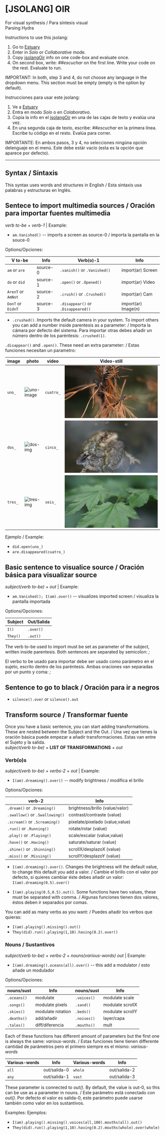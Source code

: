 # [JSOLANG] OIR

For visual synthesis / Para síntesis visual  
Parsing Hydra  

Instructions to use this jsolang:
1. Go to [Estuary](https://estuary.mcmaster.ca/)
2. Enter in *Solo* or *Collaborative* mode.
3. Copy [jsolangOir](/esolangs/Oir/jsolangOir.peg) info on one code-box and evaluate once.
4. On second box, write: *##escuchar* on the first line. Write your code on the rest. Evaluate to run.

IMPORTANT: In both, step 3 and 4, do not choose any language in the dropdown menu. This section must be empty (empty is the option by default).  

Instrucciones para usar este jsolang:
1. Ve a [Estuary](https://estuary.mcmaster.ca/)
2. Entra en modo *Solo* o en *Colaborativo*.
3. Copia la info en el [jsolangOir](/esolangs/Oir/jsolangOir.peg) en una de las cajas de texto y evalúa una vez.
4. En una segunda caja de texto, escribe: *##escuchar* en la primera línea. Escribe tu código en el resto. Evalúa para correr.

IMPORTANTE: En ambos pasos, 3 y 4, no selecciones ningúna opción delenguaje en el menú. Este debe estár vacío (esta es la opción que aparece por defecto).  

____________________________________________

## Syntax / Sintaxis

This syntax uses words and structures in English / Esta sintaxis usa palabras y estructuras en Inglés.  


## Sentece to import multimedia sources / Oración para importar fuentes multimedia
*verb to-be* + *verb-1* | Example:  
+ `am.Vanished()` -- imports a screen as source-0 / importa la pantalla en la souce-0

Options/Opciones:  

| V to-be            | Info      | Verb(o)-1                          | Info                |
| ------------------ | --------- | ---------------------------------- | ------------------- |
| `am` or `are`      | source-0  | `.vanish()` or `.Vanished()`       | import(ar) Screen   |
| `do` or `did`      | source-1  | `.open()` or `.Opened()`           | import(ar) Video    |
| `ArenT` or `AmNot` | source-2  | `.crush()` or `.Crushed()`         | import(ar) Cam      |
| `DonT` or `DidnT`  | source-3  | `.disappear()` or `.Disappeared()` | import(ar) Image(n) |

+ `.crushed()`. Imports the default camera in your system. To import others you can add a number inside parentesis as a parameter: / Importa la cámara por defecto del sistema. Para importar otras debes añadir un número dentro de los paréntesis: `.crushed(1)`.

`.disappear()` and `.open()`. These need an extra parameter: / Estas funciones necesitan un parametro:  

| image   | photo                                  | video     | Video-still                                |
| ------- | -------------------------------------- | --------- | ------------------------------------------ |
| `uno_`  | ![uno-image](/img/uno.jpeg)             | `cuatro_` | ![cuatro-still](/img/cuatro-still.jpeg)   |
| `dos_`  | ![dos-img](/img/dos.jpg)               | `cinco_`  | ![cinco-still](/img/cinco-still.jpeg)      |
| `tres_` | ![tres-img](/img/tres.jpg)             | `seis_`   | ![seis-still](/img/seis-still.jpeg)        |

Ejemplo / Example:  
+ `did.open(uno_)`  
+ `are.disappeared(cuatro_)`

## Basic sentence to visualice source / Oración básica para visualizar source
*subject(verb to-be)* + *out* | Example:  
+ `am.Vanished(); I(am).over()` -- visualizes imported screen / visualiza la pantalla importada  

Options/Opciones:  

| Subject   | Out/Salida  |
| --------- | ----------- |
| `I()`     | `.over()`   |
| `They()`  | `.out()`    |

The verb to-be used to import must be set as parameter of the subject, written inside parentesis. Both sentences are separated by semicolon: *;*  

El verbo to be usado para importar debe ser usado como parámetro en el sujeto, escrito dentro de los paréntesis. Ambas oraciones van separadas por un punto y coma: *;*  

## Sentence to go to black / Oración para ir a negros
+ `silence().over` or `silence().out`

## Transform source / Transformar fuente
Once you have a basic sentence, you can start adding transformations. These are nested between the Subject and the Out. / Una vez que tienes la oración básica puede empezar a añadir transformaciones. Estas van entre el Sujeto y la salida.  
*subject(verb to-be)* + **LIST OF TRANSFORMATIONS** + *out*

### Verb(o)s
*subject(verb to-be)* + *verbs-2* + *out* | Example:  
+ `I(am).dreaming().over()` -- modify brightness / modifica el brillo

Options/Opciones:

| verb-2                            | Info            |
| --------------------------------- | ---------------------------------- |
| `.dream()` or `.Dreaming()`       | brightness/brillo (value/valor)    |
| `.swallow()` or `.Swallowing()`   | contrast/contraste (value)         |
| `.scream()` or `.Screaming()`     | pixelate/pixelado (value,value)    |
| `.run()` or `.Running()`          | rotate/rotar (value)               |
| `.play()` or `.Playing()`         | scale/escalar (value,value)        |
| `.have()` or `.Having()`          | saturate/saturar (value)           |
| `.shine()` or `.Shinning()`       | scrollX/desplazoX (value)          |
| `.miss()` or `.Missing()`         | scrollY/desplazoY (value)          |

+ `I(am).dreaming().over()`. Changes the brightness will the default value, to change this default you add a valor. / Cambie el brillo con el valor por defecto, si quieres cambiar éste debes añadir un valor: `I(am).dreaming(0.5).over()`  

+ `I(am).playing(0.5,0.5).out()`. Some functions have two values, these must be separated with comma. / Algunas funciones tienen dos valores, éstos deben ir separados por comas.  

You can add as many verbs as you want: / Puedes añadir los verbos que quieras:  
+ `I(am).playing().missing().out()`
+ `They(did).run().playing(1,10).having(0.2).over()`

### Nouns / Sustantivos
*subject(verb to-be)* + *verbs-2* + *nouns(various-words)* *out* | Example:  
+ `I(am).dreaming().oceans(all).over()` -- this add a modulator / esto añade un modulador

Options/Opciones:  

| nouns/sust   | Info               | nouns/sust   | Info               |
| ------------ | ------------------ | ------------ | ------------------ |
| `.oceans()`  | modulate           | `.voices()`  | modulate scale     |
| `.songs()`   | modulate pixels    | `.sand()`    | modulate scrollX   |
| `.skies()`   | modulate rotation  | `.beds()`    | modulate scrollY   |
| `.deaths()`  | add/añadir         | `.noises()`  | layer/capa         |
| `.tales()`   | diff/diferencia    | `.mouths()`  | mult               |

Each of these functions has different amount of parameters but the first one is always the same: *various-words*. / Estas funciones tiene tienen differente cantidad de parámetros pero el primero siempre es el mismo: *various-words*  

| Various-words | Info          | Various-words | Info          |
| ------------- | ------------- | ------------- | ------------- |
| `all`         | out/salida-0  | `whole`       | out/salida-2  |
| `any`         | out/salida-1  | `vast`        | out/salida-3  |

These parameter is connected to *out()*. By default, the value is out-0, so this can be use as a parameter in nouns. / Este parámetro está conectado con  *out()*. Por defecto el valor es salida-0, este parámetro puede usarse también como valor en los sustantivos.  

Examples: Ejemplos:
+ `I(am).playing().missing().voices(all,100).mouths(all).out()`
+ `They(did).run().playing(1,10).having(0.2).mouths(whole).over(whole)`
